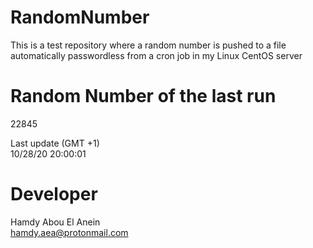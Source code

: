 # RandomNumber    
This is a test repository where a random number is pushed to a file automatically passwordless from a cron job in my Linux CentOS server    
# Random Number of the last run   
22845
      
Last update (GMT +1)    
10/28/20 20:00:01
# Developer    
Hamdy Abou El Anein   
hamdy.aea@protonmail.com
